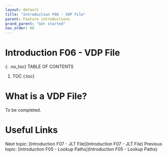 ```yaml
---
layout: default
title: "Introduction F06 - VDP File"
parent: Feature introductions
grand_parent: "Get started"
nav_order: 06
---
```


# Introduction F06 - VDP File
{: .no_toc}
TABLE OF CONTENTS
1. TOC
{:toc}

# What is a VDP File?
To be completed.



# Useful Links
Next topic: [Introduction F07 - JLT File](Introduction F07 - JLT File)
Previous topic: [Introduction F05 - Lookup Paths](Introduction F05 - Lookup Paths)

